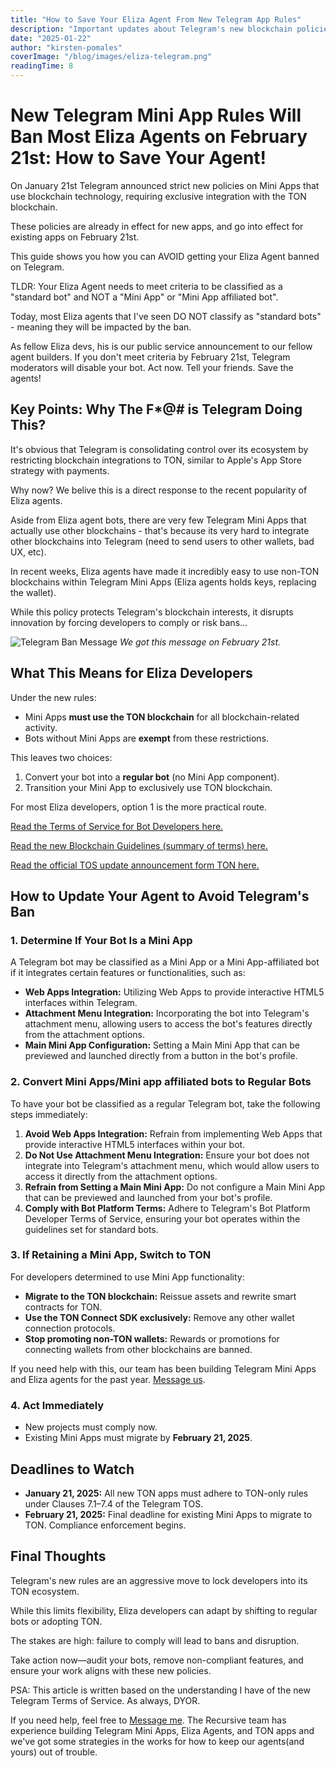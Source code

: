 ```yaml
---
title: "How to Save Your Eliza Agent From New Telegram App Rules"
description: "Important updates about Telegram's new blockchain policies and how they affect Eliza agents"
date: "2025-01-22"
author: "kirsten-pomales"
coverImage: "/blog/images/eliza-telegram.png"
readingTime: 8
---
```


# New Telegram Mini App Rules Will Ban Most Eliza Agents on February 21st: How to Save Your Agent!

On January 21st Telegram announced strict new policies on Mini Apps that use blockchain technology, requiring exclusive integration with the TON blockchain. 

These policies are already in effect for new apps, and go into effect for existing apps on February 21st. 

This guide shows you how you can AVOID getting your Eliza Agent banned on Telegram.

TLDR: Your Eliza Agent needs to meet criteria to be classified as a "standard bot" and NOT a "Mini App" or "Mini App affiliated bot". 

Today, most Eliza agents that I've seen DO NOT classify as "standard bots" - meaning they will be impacted by the ban. 

As fellow Eliza devs, his is our public service announcement to our fellow agent builders. If you don't meet criteria by February 21st, Telegram moderators will disable your bot. Act now. Tell your friends. Save the agents!

## Key Points: Why The F*@# is Telegram Doing This?

It's obvious that Telegram is consolidating control over its ecosystem by restricting blockchain integrations to TON, similar to Apple's App Store strategy with payments. 

Why now? We belive this is a direct response to the recent popularity of Eliza agents. 

Aside from Eliza agent bots, there are very few Telegram Mini Apps that actually use other blockchains - that's because its very hard to integrate other blockchains into Telegram (need to send users to other wallets, bad UX, etc). 

In recent weeks, Eliza agents have made it incredibly easy to use non-TON blockchains within Telegram Mini Apps (Eliza agents holds keys, replacing the wallet).

While this policy protects Telegram's blockchain interests, it disrupts innovation by forcing developers to comply or risk bans...

![Telegram Ban Message](/blog/images/ban.jpeg)
*We got this message on February 21st.*

## What This Means for Eliza Developers

Under the new rules:

- Mini Apps **must use the TON blockchain** for all blockchain-related activity.
- Bots without Mini Apps are **exempt** from these restrictions.

This leaves two choices:

1. Convert your bot into a **regular bot** (no Mini App component).
2. Transition your Mini App to exclusively use TON blockchain.

For most Eliza developers, option 1 is the more practical route. 

[Read the Terms of Service for Bot Developers here.](https://telegram.org/tos/bot-developers)

[Read the new Blockchain Guidelines (summary of terms) here.](https://core.telegram.org/bots/blockchain-guidelines)

[Read the official TOS update announcement form TON here.](https://x.com/TON_Ventures/status/1881705636154765509)

## How to Update Your Agent to Avoid Telegram's Ban

### 1. **Determine If Your Bot Is a Mini App**
A Telegram bot may be classified as a Mini App or a Mini App-affiliated bot if it integrates certain features or functionalities, such as:

- **Web Apps Integration:** Utilizing Web Apps to provide interactive HTML5 interfaces within Telegram.
- **Attachment Menu Integration:** Incorporating the bot into Telegram's attachment menu, allowing users to access the bot's features directly from the attachment options.
- **Main Mini App Configuration:** Setting a Main Mini App that can be previewed and launched directly from a button in the bot's profile.

### 2. **Convert Mini Apps/Mini app affiliated bots to Regular Bots**
To have your bot be classified as a regular Telegram bot, take the following steps immediately:

1. **Avoid Web Apps Integration:** Refrain from implementing Web Apps that provide interactive HTML5 interfaces within your bot.
2. **Do Not Use Attachment Menu Integration:** Ensure your bot does not integrate into Telegram's attachment menu, which would allow users to access it directly from the attachment options.
3. **Refrain from Setting a Main Mini App:** Do not configure a Main Mini App that can be previewed and launched from your bot's profile.
4. **Comply with Bot Platform Terms:** Adhere to Telegram's Bot Platform Developer Terms of Service, ensuring your bot operates within the guidelines set for standard bots.

### 3. **If Retaining a Mini App, Switch to TON**

For developers determined to use Mini App functionality:

- **Migrate to the TON blockchain:** Reissue assets and rewrite smart contracts for TON.
- **Use the TON Connect SDK exclusively:** Remove any other wallet connection protocols.
- **Stop promoting non-TON wallets:** Rewards or promotions for connecting wallets from other blockchains are banned.

If you need help with this, our team has been building Telegram Mini Apps and Eliza agents for the past year. [Message us](https://t.me/hellokirsten).

### 4. **Act Immediately**

- New projects must comply now.
- Existing Mini Apps must migrate by **February 21, 2025**.

## Deadlines to Watch

- **January 21, 2025:** All new TON apps must adhere to TON-only rules under Clauses 7.1–7.4 of the Telegram TOS.
- **February 21, 2025:** Final deadline for existing Mini Apps to migrate to TON. Compliance enforcement begins.

## Final Thoughts

Telegram's new rules are an aggressive move to lock developers into its TON ecosystem. 

While this limits flexibility, Eliza developers can adapt by shifting to regular bots or adopting TON. 

The stakes are high: failure to comply will lead to bans and disruption.

Take action now—audit your bots, remove non-compliant features, and ensure your work aligns with these new policies.

PSA: This article is written based on the understanding I have of the new Telegram Terms of Service. As always, DYOR. 

If you need help, feel free to [Message me](https://t.me/hellokirsten). The Recursive team has experience building Telegram Mini Apps, Eliza Agents, and TON apps and we've got some strategies in the works for how to keep our agents(and yours) out of trouble. 
